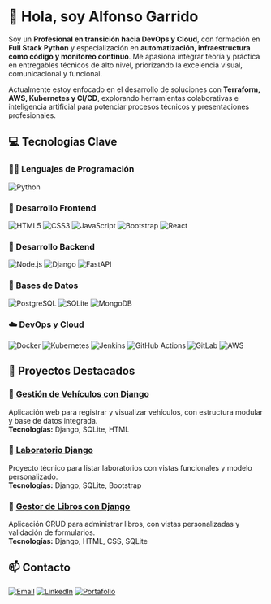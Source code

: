 # 👋 Hola, soy Alfonso Garrido

Soy un **Profesional en transición hacia DevOps y Cloud**, con formación en **Full Stack Python** y especialización en **automatización, infraestructura como código y monitoreo continuo**. Me apasiona integrar teoría y práctica en entregables técnicos de alto nivel, priorizando la excelencia visual, comunicacional y funcional.

Actualmente estoy enfocado en el desarrollo de soluciones con **Terraform, AWS, Kubernetes y CI/CD**, explorando herramientas colaborativas e inteligencia artificial para potenciar procesos técnicos y presentaciones profesionales.

## 💻 Tecnologías Clave

### 🧑‍💻 Lenguajes de Programación

![Python](https://img.shields.io/badge/Python-3776AB?style=for-the-badge&logo=python&logoColor=white)

### 🎨 Desarrollo Frontend

![HTML5](https://img.shields.io/badge/HTML5-E34F26?style=for-the-badge&logo=html5&logoColor=white) ![CSS3](https://img.shields.io/badge/CSS3-1572B6?style=for-the-badge&logo=css3&logoColor=white) ![JavaScript](https://img.shields.io/badge/JavaScript-F7DF1E?style=for-the-badge&logo=javascript&logoColor=black) ![Bootstrap](https://img.shields.io/badge/Bootstrap-563D7C?style=for-the-badge&logo=bootstrap&logoColor=white) ![React](https://img.shields.io/badge/React-61DAFB?style=for-the-badge&logo=react&logoColor=black)

### 🔨 Desarrollo Backend

![Node.js](https://img.shields.io/badge/Node.js-43853D?style=for-the-badge&logo=node.js&logoColor=white) ![Django](https://img.shields.io/badge/Django-092E20?style=for-the-badge&logo=django&logoColor=white) ![FastAPI](https://img.shields.io/badge/FastAPI-009688?style=for-the-badge&logo=fastapi&logoColor=white)

### 🔧 Bases de Datos

![PostgreSQL](https://img.shields.io/badge/PostgreSQL-336791?style=for-the-badge&logo=postgresql&logoColor=white) ![SQLite](https://img.shields.io/badge/SQLite-003B57?style=for-the-badge&logo=sqlite&logoColor=white) ![MongoDB](https://img.shields.io/badge/MongoDB-47A248?style=for-the-badge&logo=mongodb&logoColor=white)

### ☁️ DevOps y Cloud

![Docker](https://img.shields.io/badge/Docker-2496ED?style=for-the-badge&logo=docker&logoColor=white) ![Kubernetes](https://img.shields.io/badge/Kubernetes-326CE5?style=for-the-badge&logo=kubernetes&logoColor=white) ![Jenkins](https://img.shields.io/badge/Jenkins-D24939?style=for-the-badge&logo=jenkins&logoColor=white) ![GitHub Actions](https://img.shields.io/badge/GitHub_Actions-2088FF?style=for-the-badge&logo=github-actions&logoColor=white) ![GitLab](https://img.shields.io/badge/GitLab-FCA121?style=for-the-badge&logo=gitlab&logoColor=black) ![AWS](https://img.shields.io/badge/Amazon_AWS-232F3E?style=for-the-badge&logo=amazon-aws&logoColor=white)

## 🚀 Proyectos Destacados

### 📌 [Gestión de Vehículos con Django](https://github.com/LordAlphons/proyecto_vehiculos_django)

Aplicación web para registrar y visualizar vehículos, con estructura modular y base de datos integrada.  
**Tecnologías:** Django, SQLite, HTML

### 📌 [Laboratorio Django](https://github.com/LordAlphons/laboratorio)

Proyecto técnico para listar laboratorios con vistas funcionales y modelo personalizado.  
**Tecnologías:** Django, SQLite, Bootstrap

### 📌 [Gestor de Libros con Django](https://github.com/LordAlphons/practica_django)

Aplicación CRUD para administrar libros, con vistas personalizadas y validación de formularios.  
**Tecnologías:** Django, HTML, CSS, SQLite

## 📫 Contacto

[![Email](https://img.shields.io/badge/Correo-alfonso.garrido12@gmail.com-D14836?style=for-the-badge&logo=gmail&logoColor=white)](mailto:alfonso.garrido12@gmail.com)
[![LinkedIn](https://img.shields.io/badge/LinkedIn-lordalphons-0077B5?style=for-the-badge&logo=linkedin&logoColor=white)](https://linkedin.com/in/lordalphons)
[![Portafolio](https://img.shields.io/badge/Portafolio-En_construcción-grey?style=for-the-badge&logo=internet-explorer&logoColor=white)](#)
